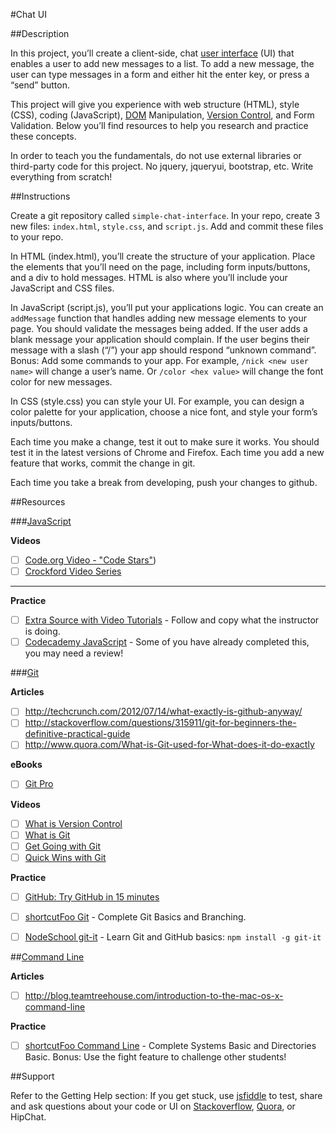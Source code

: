 #Chat UI

##Description

In this project, you’ll create a client-side, chat [user interface](http://en.wikipedia.org/wiki/User_interface) (UI) that enables a user to add new messages to a list. To add a new message, the user can type messages in a form and either hit the enter key, or press a “send” button.

This project will give you experience with web structure (HTML), style (CSS), coding (JavaScript), [DOM](http://en.wikipedia.org/wiki/Document_Object_Model) Manipulation, [Version Control](http://en.wikipedia.org/wiki/Revision_control), and Form Validation. Below you’ll find resources to help you research and practice these concepts.

In order to teach you the fundamentals, do not use external libraries or third-party code for this project. No jquery, jqueryui, bootstrap, etc. Write everything from scratch!

##Instructions

Create a git repository called `simple-chat-interface`. In your repo, create 3 new files: `index.html`, `style.css`, and `script.js`. Add and commit these files to your repo.

In HTML (index.html), you’ll create the structure of your application. Place the elements that you’ll need on the page, including form inputs/buttons, and a div to hold messages. HTML is also where you’ll include your JavaScript and CSS files.

In JavaScript (script.js), you’ll put your applications logic. You can create an `addMessage` function that handles adding new message elements to your page. You should validate the messages being added. If the user adds a blank message your application should complain. If the user begins their message with a slash (“/”) your app should respond “unknown command”. Bonus: Add some commands to your app. For example, `/nick <new user name>` will change a user’s name. Or `/color <hex value>` will change the font color for new messages.

In CSS (style.css) you can style your UI. For example, you can design a color palette for your application, choose a nice font, and style your form’s inputs/buttons.

Each time you make a change, test it out to make sure it works. You should test it in the latest versions of Chrome and Firefox. Each time you add a new feature that works, commit the change in git.

Each time you take a break from developing, push your changes to github.



##Resources

###[JavaScript](../../technology/programming/javascript.md)

**Videos**
- [ ] [Code.org Video - "Code Stars"](https://www.youtube.com/watch?v=dU1xS07N-FA))
- [ ] [Crockford Video Series](https://googledrive.com/host/0B7pG9uD5UFhIbnllcTRCMjNWYnc)

---

**Practice**


- [ ] [Extra Source with Video Tutorials](http://villageparksource.com/intro-to-javascript/) - Follow and copy what the instructor is doing.
- [ ] [Codecademy JavaScript](http://www.codecademy.com/en/tracks/javascript)  - Some of you have already completed this, you may need a review!

###[Git](../../technology/developer-tools/github.md)

**Articles**

- [ ] http://techcrunch.com/2012/07/14/what-exactly-is-github-anyway/
- [ ] http://stackoverflow.com/questions/315911/git-for-beginners-the-definitive-practical-guide
- [ ] http://www.quora.com/What-is-Git-used-for-What-does-it-do-exactly

**eBooks**

- [ ] [Git Pro](http://git-scm.com/book)

**Videos**

- [ ] [What is Version Control](http://git-scm.com/video/what-is-version-control)
- [ ] [What is Git](http://git-scm.com/video/what-is-git)
- [ ] [Get Going with Git](http://git-scm.com/video/get-going)
- [ ] [Quick Wins with Git](http://git-scm.com/video/quick-wins)

**Practice**

- [ ] [GitHub: Try GitHub in 15 minutes](https://try.github.io/levels/1/challenges/1)
- [ ] [shortcutFoo Git](https://www.shortcutfoo.com/app/dojos/git) - Complete Git Basics and Branching.
- [ ] [NodeSchool git-it](https://github.com/jlord/git-it) - Learn Git and GitHub basics: `npm install -g git-it`






##[Command Line](../../technology/developer-tools/command-line.md)

**Articles**
- [ ] http://blog.teamtreehouse.com/introduction-to-the-mac-os-x-command-line


**Practice**

- [ ] [shortcutFoo Command Line](https://www.shortcutfoo.com/app/dojos/command-line) - Complete Systems Basic and Directories Basic. Bonus: Use the fight feature to challenge other students!

##Support

Refer to the Getting Help section:
If you get stuck, use [jsfiddle](http://jsfiddle.net/) to test, share and ask questions about your code or UI on [Stackoverflow](http://stackoverflow.com/), [Quora](https://www.quora.com/), or HipChat.
